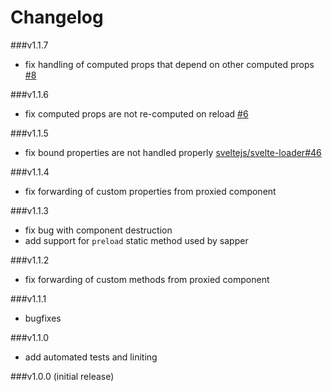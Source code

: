 # Changelog

###v1.1.7
 - fix handling of computed props that depend on other computed props [#8](https://github.com/ekhaled/svelte-dev-helper/issues/8)

###v1.1.6
 - fix computed props are not re-computed on reload [#6](https://github.com/ekhaled/svelte-dev-helper/issues/6)

###v1.1.5
 - fix bound properties are not handled properly [sveltejs/svelte-loader#46](https://github.com/sveltejs/svelte-loader/issues/46)

###v1.1.4
 - fix forwarding of custom properties from proxied component

###v1.1.3
 - fix bug with component destruction
 - add support for `preload` static method used by sapper

###v1.1.2
 - fix forwarding of custom methods from proxied component

###v1.1.1
 - bugfixes

###v1.1.0
 - add automated tests and liniting

###v1.0.0 (initial release)
